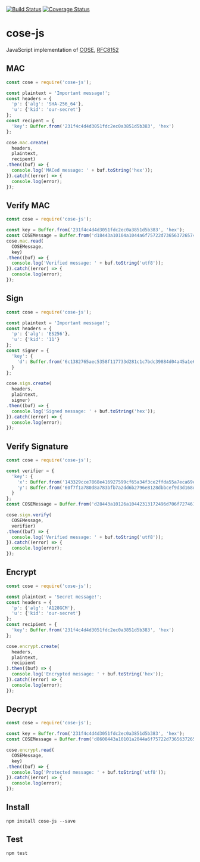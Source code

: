 [![Build Status](https://travis-ci.org/erdtman/cose-js.svg?branch=master)](https://travis-ci.org/erdtman/cose-js)
[![Coverage Status](https://coveralls.io/repos/github/erdtman/cose-js/badge.svg?branch=master)](https://coveralls.io/github/erdtman/cose-js?branch=master)
# cose-js
JavaScript implementation of [COSE](https://tools.ietf.org/html/rfc8152), [RFC8152](https://tools.ietf.org/html/rfc8152)
## MAC
```js
const cose = require('cose-js');

const plaintext = 'Important message!';
const headers = {
  'p': {'alg': 'SHA-256_64'},
  'u': {'kid': 'our-secret'}
};
const recipent = {
  'key': Buffer.from('231f4c4d4d3051fdc2ec0a3851d5b383', 'hex')
};

cose.mac.create(
  headers,
  plaintext,
  recipent)
.then((buf) => {
  console.log('MACed message: ' + buf.toString('hex'));
}).catch((error) => {
  console.log(error);
});
```
## Verify MAC
```js
const cose = require('cose-js');

const key = Buffer.from('231f4c4d4d3051fdc2ec0a3851d5b383', 'hex');
const COSEMessage = Buffer.from('d18443a10104a1044a6f75722d73656372657472496d706f7274616e74206d65737361676521488894981d4aa5d614', 'hex');
cose.mac.read(
  COSEMessage,
  key)
.then((buf) => {
  console.log('Verified message: ' + buf.toString('utf8'));
}).catch((error) => {
  console.log(error);
});
```
## Sign
```js
const cose = require('cose-js');

const plaintext = 'Important message!';
const headers = {
  'p': {'alg': 'ES256'},
  'u': {'kid': '11'}
};
const signer = {
  'key': {
    'd': Buffer.from('6c1382765aec5358f117733d281c1c7bdc39884d04a45a1e6c67c858bc206c19', 'hex')
  }
};

cose.sign.create(
  headers,
  plaintext,
  signer)
.then((buf) => {
  console.log('Signed message: ' + buf.toString('hex'));
}).catch((error) => {
  console.log(error);
});
```
## Verify Signature
```js
const cose = require('cose-js');

const verifier = {
  'key': {
    'x': Buffer.from('143329cce7868e416927599cf65a34f3ce2ffda55a7eca69ed8919a394d42f0f', 'hex'),
    'y': Buffer.from('60f7f1a780d8a783bfb7a2dd6b2796e8128dbbcef9d3d168db9529971a36e7b9', 'hex')
  }
};
const COSEMessage = Buffer.from('d28443a10126a10442313172496d706f7274616e74206d6573736167652158404c2b6b66dfedc4cfef0f221cf7ac7f95087a4c4245fef0063a0fd4014b670f642d31e26d38345bb4efcdc7ded3083ab4fe71b62a23f766d83785f044b20534f9', 'hex');

cose.sign.verify(
  COSEMessage,
  verifier)
.then((buf) => {
  console.log('Verified message: ' + buf.toString('utf8'));
}).catch((error) => {
  console.log(error);
});
```
## Encrypt
```js
const cose = require('cose-js');

const plaintext = 'Secret message!';
const headers = {
  'p': {'alg': 'A128GCM'},
  'u': {'kid': 'our-secret'}
};
const recipient = {
  'key': Buffer.from('231f4c4d4d3051fdc2ec0a3851d5b383', 'hex')
};

cose.encrypt.create(
  headers,
  plaintext,
  recipient
).then((buf) => {
  console.log('Encrypted message: ' + buf.toString('hex'));
}).catch((error) => {
  console.log(error);
});
```
## Decrypt
```js
const cose = require('cose-js');

const key = Buffer.from('231f4c4d4d3051fdc2ec0a3851d5b383', 'hex');
const COSEMessage = Buffer.from('d8608443a10101a2044a6f75722d736563726574054c291a40271067ff57b1623c30581f23b663aaf9dfb91c5a39a175118ad7d72d416385b1b610e28b3b3fd824a397818340a040', 'hex');

cose.encrypt.read(
  COSEMessage,
  key)
.then((buf) => {
  console.log('Protected message: ' + buf.toString('utf8'));
}).catch((error) => {
  console.log(error);
});
```
## Install
```
npm install cose-js --save
```
## Test
```
npm test
```
